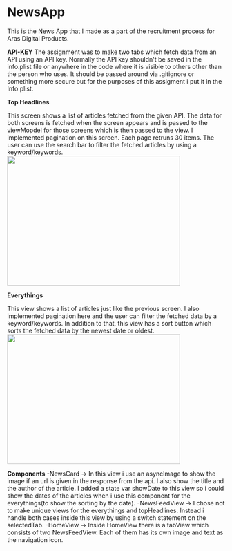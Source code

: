# NewsApp

This is the News App that I made as a part of the recruitment process for Aras Digital Products.

**API-KEY**
The assignment was to make two tabs which fetch data from an API using an API key. Normally the API key shouldn't be
saved in the info.plist file or anywhere in the code where it is visible to others other than the person who uses. It should be passed around via .gitignore or 
something more secure but for the purposes of this assigment i put it in the Info.plist.

**Top Headlines**

This screen shows a list of articles fetched from the given API. The data for both screens is fetched when the screen appears and is passed to the viewMopdel for those
screens which is then passed to the view.
I implemented pagination on this screen. Each page retruns 30 items. The user can use the search bar to filter the fetched articles by using a keyword/keywords.
<img src="![WhatsApp Image 2023-11-01 at 11 48 24](https://github.com/LuciaZ50/NewsApp/assets/93731591/bf4c66de-99e6-4b69-a178-ace36b37dbca)" width="400" height="300">

**Everythings**

This view shows a list of articles just like the previous screen. I also implemented pagination here and the user can filter the fetched data by a keyword/keywords.
In addition to that, this view has a sort button which sorts the fetched data by the newest date or oldest.
<img src="![WhatsApp Image 2023-11-01 at 11 48 22](https://github.com/LuciaZ50/NewsApp/assets/93731591/c32fc22f-b5e4-4c21-9b9c-b1d3880303fd)" width="400" height="300">

**Components**
-NewsCard -> In this view i use an asyncImage to show the image if an url is given in the response from the api. I also show the title and the author of the article. I added
a state var showDate to this view so i could show the dates of the articles when i use this component for the everythings(to show the sorting by the date).
-NewsFeedView -> I chose not to make unique views for the everythings and topHeadlines. Instead i handle both cases inside this view by using a switch statement on the selectedTab.
-HomeView -> Inside HomeView there is a tabView which consists of two NewsFeedView. Each of them has its own image and text as the navigation icon.


